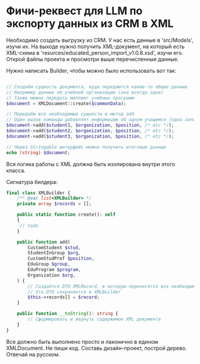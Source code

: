 # Фичи-реквест для LLM по экспорту данных из CRM в XML

Необходимо создать выгрузку из CRM. У нас есть данные в 'src/Models', изучи их. На выходе нужно получить XML-документ,
на который есть XML-схема в 'resurces/educated_person_import_v1.0.8.xsd', изучи его.
Открой файлы проекта и просмотри выше перечисленные данные.

Нужно написать Builder, чтобы можно было использовать вот так:

```php

// Создаём сущность документа, куда передаются какие-то общие данные
// Например данные об учебной организации (она всегда одна)
// Также можно передать маппинг учебных программ
$document = XMLDocument::create($commonData);

// Передаём все необходимые сущности в метод add
// Один вызов команды добавляет информацию об одном учащемся (одна запись в таблицу).
$document->add($student1, $organization, $position, /* etc */);
$document->add($student2, $organization, $position, /* etc */);
$document->add($student3, $organization, $position, /* etc */);

// Через Stringable интерфейс можно получить итоговые данные
echo (string) $document;
```

Вся логика работы с XML должна быть изолирована внутри этого класса.

Сигнатура билдера:

```php
final class XMLBuilder {
    /** @var list<XMLBuilder> */
    private array $records = [];

    public static function create(): self
    {
     // todo
    }

    public function add(
        CustomStudent $stud,
        StudentInGroup $org,
        CustomStudProf $position,
        EduGroup $group,
        EduProgram $program,
        Organization $org,
    ) {
        // Создаётся DTO XMLRecord, в которую переносятся все необходимые значения из аргументов
        // Эта DTO сохраняется в XMLBuilder
        $this->records[] = $record;
    }

    public function __toString(): string {
        // Сформировать и вернуть содержимое XML документа
    }
}
```
Все должно быть выполнено просто и лаконично в едином XMLDocument.
Не пиши код. Составь дизайн-проект, построй дерево. Отвечай на русском.